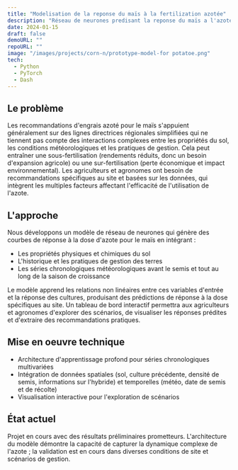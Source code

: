 ```yaml
---
title: "Modelisation de la reponse du maïs à la fertilization azotée"
description: "Réseau de neurones predisant la reponse du maïs a l'azote"
date: 2024-01-15
draft: false
demoURL: ""
repoURL: ""
image: "/images/projects/corn-n/prototype-model-for potatoe.png"
tech:
  - Python
  - PyTorch
  - Dash
---
```



## Le problème

Les recommandations d'engrais azoté pour le maïs s'appuient généralement sur des lignes directrices régionales simplifiées qui ne tiennent pas compte des interactions complexes entre les propriétés du sol, les conditions météorologiques et les pratiques de gestion. Cela peut entraîner une sous-fertilisation (rendements réduits, donc un besoin d'expansion agricole) ou une sur-fertilisation (perte économique et impact environnemental). Les agriculteurs et agronomes ont besoin de recommandations spécifiques au site et basées sur les données, qui intègrent les multiples facteurs affectant l'efficacité de l'utilisation de l'azote.

## L'approche

Nous développons un modèle de réseau de neurones qui génère des courbes de réponse à la dose d'azote pour le maïs en intégrant :
- Les propriétés physiques et chimiques du sol
- L'historique et les pratiques de gestion des terres
- Les séries chronologiques météorologiques avant le semis et tout au long de la saison de croissance

Le modèle apprend les relations non linéaires entre ces variables d'entrée et la réponse des cultures, produisant des prédictions de réponse à la dose spécifiques au site. Un tableau de bord interactif permettra aux agriculteurs et agronomes d'explorer des scénarios, de visualiser les réponses prédites et d'extraire des recommandations pratiques.

## Mise en oeuvre technique

- Architecture d'apprentissage profond pour séries chronologiques multivariées
- Intégration de données spatiales (sol, culture précédente, densité de semis, informations sur l'hybride) et temporelles (météo, date de semis et de récolte)
- Visualisation interactive pour l'exploration de scénarios

## État actuel

Projet en cours avec des résultats préliminaires prometteurs. L'architecture du modèle démontre la capacité de capturer la dynamique complexe de l'azote ; la validation est en cours dans diverses conditions de site et scénarios de gestion.